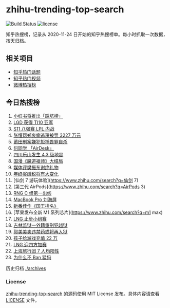 # zhihu-trending-top-search

[![Build Status](https://github.com/justjavac/zhihu-trending-top-search/workflows/ci/badge.svg?branch=main)](https://github.com/justjavac/zhihu-trending-top-search/actions)
[![license](https://img.shields.io/github/license/justjavac/zhihu-trending-top-search)](https://github.com/justjavac/zhihu-trending-top-search/blob/main/LICENSE)

知乎热搜榜，记录从 2020-11-24 日开始的知乎热搜榜单。每小时抓取一次数据，按天[归档](./archives)。

## 相关项目

- [知乎热门话题](https://github.com/justjavac/zhihu-trending-hot-questions)
- [知乎热门视频](https://github.com/justjavac/zhihu-trending-hot-video)
- [微博热搜榜](https://github.com/justjavac/weibo-trending-hot-search)

## 今日热搜榜

<!-- BEGIN -->
<!-- 最后更新时间 Tue Oct 19 2021 22:06:03 GMT+0800 (China Standard Time) -->

1. [小红书将推出「踩坑榜」](https://www.zhihu.com/search?q=小红书)
1. [LGD 获得 TI10 亚军](https://www.zhihu.com/search?q=LGD)
1. [S11 八强赛 LPL 内战](https://www.zhihu.com/search?q=s11八强赛)
1. [张恒帮郑爽偷逃税被罚 3227 万元](https://www.zhihu.com/search?q=张恒)
1. [莆田刑案嫌犯拒捕畏罪自杀](https://www.zhihu.com/search?q=莆田刑案)
1. [何同学 「AirDesk」](https://www.zhihu.com/search?q=何同学)
1. [四川乐山发生 4.3 级地震](https://www.zhihu.com/search?q=乐山)
1. [国漫《魔道祖师》大结局](https://www.zhihu.com/search?q=魔道祖师)
1. [媒体评樊振东谢绝礼物](https://www.zhihu.com/search?q=樊振东)
1. [年终奖缴税将有大变化](https://www.zhihu.com/search?q=年终奖)
1. [仙剑 7 游玩体验](https://www.zhihu.com/search?q=仙剑 7)
1. [第三代 AirPods](https://www.zhihu.com/search?q=AirPods 3)
1. [RNG C 组第一出线](https://www.zhihu.com/search?q=RNG)
1. [MacBook Pro 刘海屏](https://www.zhihu.com/search?q=macbookpro)
1. [新番佳作《国王排名》](https://www.zhihu.com/search?q=国王排名)
1. [苹果发布全新 M1 系列芯片](https://www.zhihu.com/search?q=m1 max)
1. [LNG 止步小组赛](https://www.zhihu.com/search?q=LNG)
1. [吉林监狱一外籍重刑犯越狱](https://www.zhihu.com/search?q=越狱)
1. [郭美美卖违禁药或将再入狱](https://www.zhihu.com/search?q=郭美美)
1. [孩子给游戏充值 22 万](https://www.zhihu.com/search?q=游戏充值)
1. [LNG 迎四方加赛](https://www.zhihu.com/search?q=LNG)
1. [上海旅行团 7 人均阳性](https://www.zhihu.com/search?q=上海旅行团)
1. [为什么不 Ban 猛犸](https://www.zhihu.com/search?q=ti10猛犸)

<!-- END -->

历史归档 [./archives](./archives)

### License

[zhihu-trending-top-search](https://github.com/justjavac/zhihu-trending-top-search)
的源码使用 MIT License 发布。具体内容请查看 [LICENSE](./LICENSE) 文件。
